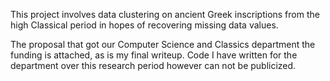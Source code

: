 This project involves data clustering on ancient Greek inscriptions from the high Classical period in hopes of recovering missing data values.  

The proposal that got our Computer Science and Classics department the funding is attached, as is my final writeup. Code I have written for the department over this research period however can not be publicized.
